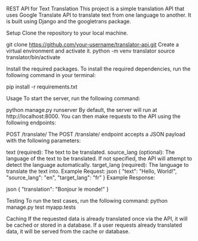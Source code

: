 REST API for Text Translation
This project is a simple translation API that uses Google Translate API to translate text from one language to another. It is built using Django and the googletrans package.

Setup
Clone the repository to your local machine.

git clone https://github.com/your-username/translator-api.git
Create a virtual environment and activate it.
python -m venv translator
source translator/bin/activate

Install the required packages.
To install the required dependencies, run the following command in your terminal:

pip install -r requirements.txt

Usage
To start the server, run the following command:

python manage.py runserver
By default, the server will run at http://localhost:8000. You can then make requests to the API using the following endpoints:

POST /translate/
The POST /translate/ endpoint accepts a JSON payload with the following parameters:

text (required): The text to be translated.
source_lang (optional): The language of the text to be translated. If not specified, the API will attempt to detect the language automatically.
target_lang (required): The language to translate the text into.
Example Request:
json
{
    "text": "Hello, World!",
    "source_lang": "en",
    "target_lang": "fr"
}
Example Response:

json
{
    "translation": "Bonjour le monde!"
}

Testing
To run the test cases, run the following command:
python manage.py test myapp.tests

Caching
If the requested data is already translated once via the API, it will be cached or stored in a database. If a user requests already translated data, it will be served from the cache or database.